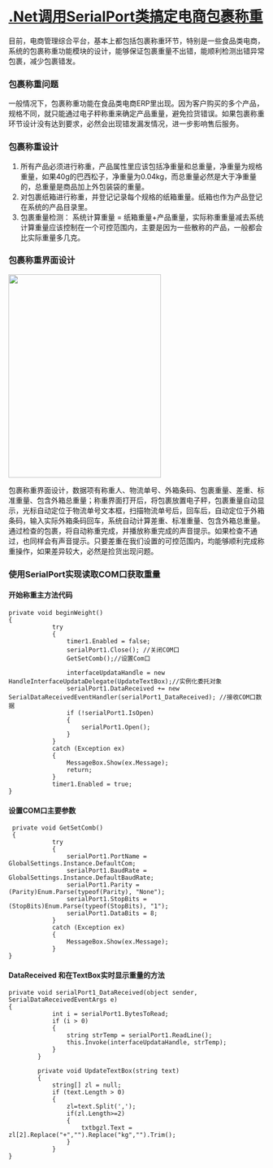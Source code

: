 # [.Net调用SerialPort类搞定电商包裹称重](https://github.com/haoz0x139/myblog/issues/18)

目前，电商管理综合平台，基本上都包括包裹称重环节，特别是一些食品类电商，系统的包裹称重功能模块的设计，能够保证包裹重量不出错，能顺利检测出错异常包裹，减少包裹错发。


### 包裹称重问题

一般情况下，包裹称重功能在食品类电商ERP里出现。因为客户购买的多个产品，规格不同，就只能通过电子秤称重来确定产品重量，避免捡货错误。如果包裹称重环节设计没有达到要求，必然会出现错发漏发情况，进一步影响售后服务。

### 包裹称重设计

1. 所有产品必须进行称重，产品属性里应该包括净重量和总重量，净重量为规格重量，如果40g的巴西松子，净重量为0.04kg，而总重量必然是大于净重量的，总重量是商品加上外包装袋的重量。
2. 对包裹纸箱进行称重，并登记记录每个规格的纸箱重量。纸箱也作为产品登记在系统的产品目录里。
3. 包裹重量检测： 系统计算重量 = 纸箱重量+产品重量，实际称重重量减去系统计算重量应该控制在一个可控范围内，主要是因为一些散称的产品，一般都会比实际重量多几克。

### 包裹称重界面设计

<img src="https://user-images.githubusercontent.com/124132611/235339810-5c115000-a908-4c99-9187-d05489be9edd.png" width="300" height="400" />


包裹称重界面设计，数据项有称重人、物流单号、外箱条码、包裹重量、差重、标准重量、包含外箱总重量；称重界面打开后，将包裹放置电子秤，包裹重量自动显示，光标自动定位于物流单号文本框，扫描物流单号后，回车后，自动定位于外箱条码，输入实际外箱条码回车，系统自动计算差重、标准重量、包含外箱总重量。通过检查的包裹，将自动称重完成，并播放称重完成的声音提示。如果检查不通过，也同样会有声音提示。只要差重在我们设置的可控范围内，均能够顺利完成称重操作，如果差异较大，必然是捡货出现问题。

### 使用SerialPort实现读取COM口获取重量

#### 开始称重主方法代码
```
private void beginWeight()
{
            try
            {
                timer1.Enabled = false;
                serialPort1.Close(); //关闭COM口
                GetSetComb();//设置Com口

                interfaceUpdataHandle = new HandleInterfaceUpdataDelegate(UpdateTextBox);//实例化委托对象 
                serialPort1.DataReceived += new SerialDataReceivedEventHandler(serialPort1_DataReceived); //接收COM口数据
                if (!serialPort1.IsOpen)
                {
                    serialPort1.Open();
                }
            }
            catch (Exception ex)
            {
                MessageBox.Show(ex.Message);
                return;
            }
            timer1.Enabled = true;
}
```
#### 设置COM口主要参数
```
 private void GetSetComb()
 {
            try
            {
                serialPort1.PortName = GlobalSettings.Instance.DefaultCom;
                serialPort1.BaudRate = GlobalSettings.Instance.DefaultBaudRate;
                serialPort1.Parity = (Parity)Enum.Parse(typeof(Parity), "None");
                serialPort1.StopBits = (StopBits)Enum.Parse(typeof(StopBits), "1");
                serialPort1.DataBits = 8;
            }
            catch (Exception ex)
            {
                MessageBox.Show(ex.Message);
            }
}
```

#### DataReceived 和在TextBox实时显示重量的方法
```
private void serialPort1_DataReceived(object sender, SerialDataReceivedEventArgs e)
{
            int i = serialPort1.BytesToRead;
            if (i > 0)
            {
                string strTemp = serialPort1.ReadLine();
                this.Invoke(interfaceUpdataHandle, strTemp);
            }
        }

        private void UpdateTextBox(string text)
        {
            string[] zl = null;
            if (text.Length > 0)
            {
                zl=text.Split(',');
                if(zl.Length>=2)
                {
                    txtbgzl.Text = zl[2].Replace("+","").Replace("kg","").Trim();
                }
            }            
}
```